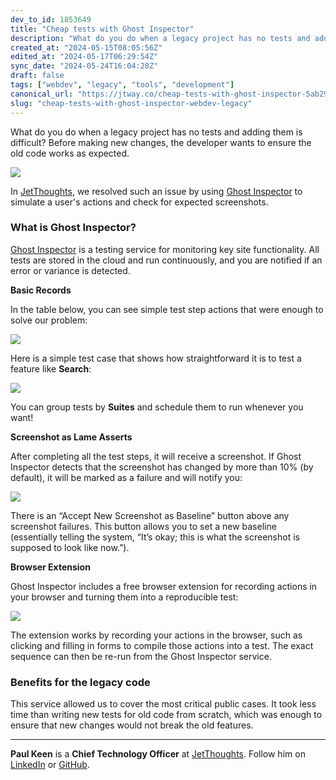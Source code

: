 ```yaml
---
dev_to_id: 1853649
title: "Cheap tests with Ghost Inspector"
description: "What do you do when a legacy project has no tests and adding them is difficult? Before making new..."
created_at: "2024-05-15T08:05:56Z"
edited_at: "2024-05-17T06:29:54Z"
sync_date: "2024-05-24T16:04:28Z"
draft: false
tags: ["webdev", "legacy", "tools", "development"]
canonical_url: "https://jtway.co/cheap-tests-with-ghost-inspector-5ab299856c81"
slug: "cheap-tests-with-ghost-inspector-webdev-legacy"
---
```

What do you do when a legacy project has no tests and adding them is difficult? Before making new changes, the developer wants to ensure the old code works as expected.

![](https://cdn-images-1.medium.com/max/2000/1*PoBo-J8ceJbgEJg-xHn16Q.png)

In [JetThoughts](https://www.jetthoughts.com/), we resolved such an issue by using [Ghost Inspector](https://ghostinspector.com/) to simulate a user's actions and check for expected screenshots.

### What is Ghost Inspector?

[Ghost Inspector](https://ghostinspector.com/) is a testing service for monitoring key site functionality. All tests are stored in the cloud and run continuously, and you are notified if an error or variance is detected.

**Basic Records**

In the table below, you can see simple test step actions that were enough to solve our problem:

![](https://cdn-images-1.medium.com/max/2000/0*pnD4s-KJC2PS8bLC)

Here is a simple test case that shows how straightforward it is to test a feature like **Search**:

![](https://cdn-images-1.medium.com/max/2000/0*0SuNTLlcY85XIbe3)

You can group tests by **Suites** and schedule them to run whenever you want!

**Screenshot as Lame Asserts**

After completing all the test steps, it will receive a screenshot. If Ghost Inspector detects that the screenshot has changed by more than 10% (by default), it will be marked as a failure and will notify you:

![](https://cdn-images-1.medium.com/max/2000/0*gkoILZLvYVIUErKl)

There is an “Accept New Screenshot as Baseline” button above any screenshot failures. This button allows you to set a new baseline (essentially telling the system, “It’s okay; this is what the screenshot is supposed to look like now.”).

**Browser Extension**

Ghost Inspector includes a free browser extension for recording actions in your browser and turning them into a reproducible test:

![](https://cdn-images-1.medium.com/max/2000/0*SezxMEtPr6fSQS6B)

The extension works by recording your actions in the browser, such as clicking and filling in forms to compile those actions into a test. The exact sequence can then be re-run from the Ghost Inspector service.

### Benefits for the legacy code

This service allowed us to cover the most critical public cases. It took less time than writing new tests for old code from scratch, which was enough to ensure that new changes would not break the old features.

---

**Paul Keen** is a **Chief Technology Officer** at [JetThoughts](https://www.jetthoughts.com/). Follow him on [LinkedIn](https://www.linkedin.com/in/paul-keen/) or [GitHub](https://github.com/pftg).